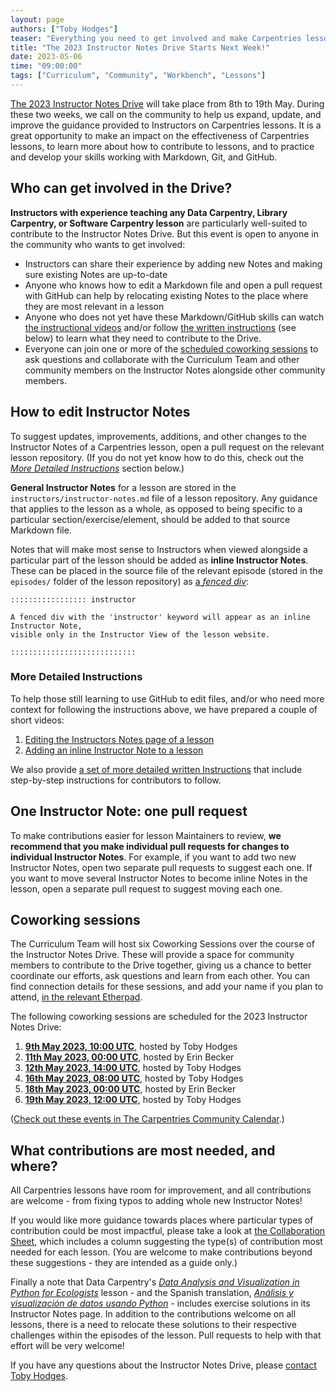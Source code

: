 ```yaml
---
layout: page
authors: ["Toby Hodges"]
teaser: "Everything you need to get involved and make Carpentries lessons easier to teach."
title: "The 2023 Instructor Notes Drive Starts Next Week!"
date: 2023-05-06
time: "09:00:00"
tags: ["Curriculum", "Community", "Workbench", "Lessons"]
---
```


[The 2023 Instructor Notes Drive](https://carpentries.org/blog/2023/04/instructor-notes-drive-announcement/)
will take place from 8th to 19th May.
During these two weeks, we call on the community to help us expand, update, and improve
the guidance provided to Instructors on Carpentries lessons.
It is a great opportunity to make an impact on the effectiveness of Carpentries lessons,
to learn more about how to contribute to lessons,
and to practice and develop your skills working with Markdown, Git, and GitHub.


## Who can get involved in the Drive?

**Instructors with experience teaching any 
Data Carpentry, Library Carpentry, or Software Carpentry lesson** 
are particularly well-suited to contribute to the Instructor Notes Drive.
But this event is open to anyone in the community who wants to get involved:

* Instructors can share their experience by 
  adding new Notes and making sure existing Notes are up-to-date
* Anyone who knows how to edit a Markdown file and open a pull request with GitHub 
  can help by
  relocating existing Notes to the place where they are most relevant in a lesson
* Anyone who does not yet have these Markdown/GitHub skills can
  watch [the instructional videos](#more-detailed-instructions) 
  and/or follow [the written instructions](https://docs.google.com/document/d/1HCvnxPWulAzIFrRSe3GdRHOKERDSoufyatwYz5TxMxk/edit?usp=sharing)
  (see below)
  to learn what they need to contribute to the Drive.
* Everyone can join one or more of the [scheduled coworking sessions](#coworking-sessions) to
  ask questions and collaborate with the Curriculum Team and other community members 
  on the Instructor Notes alongside other community members.


## How to edit Instructor Notes

To suggest updates, improvements, additions, and other changes to
the Instructor Notes of a Carpentries lesson,
open a pull request on the relevant lesson repository.
(If you do not yet know how to do this,
check out the [_More Detailed Instructions_](#more-detailed-instructions) section below.)

**General Instructor Notes** for a lesson are stored in 
the `instructors/instructor-notes.md` file of a lesson repository.
Any guidance that applies to the lesson as a whole,
as opposed to being specific to a particular section/exercise/element,
should be added to that source Markdown file.

Notes that will make most sense to Instructors 
when viewed alongside a particular part of the lesson
should be added as **inline Instructor Notes**.
These can be placed in the source file of the relevant episode
(stored in the `episodes/` folder of the lesson repository)
as [a _fenced div_][workbench-docs-fenced-divs]:

```
::::::::::::::::: instructor

A fenced div with the 'instructor' keyword will appear as an inline Instructor Note, 
visible only in the Instructor View of the lesson website.

::::::::::::::::::::::::::::

```

### More Detailed Instructions

To help those still learning to use GitHub to edit files,
and/or who need more context for following the instructions above,
we have prepared a couple of short videos:

1. [Editing the Instructors Notes page of a lesson](https://youtu.be/UL1Zd8Ivjg8)
2. [Adding an inline Instructor Note to a lesson](https://youtu.be/mGHZwb28Cwo)


We also provide [a set of more detailed written Instructions](https://docs.google.com/document/d/1HCvnxPWulAzIFrRSe3GdRHOKERDSoufyatwYz5TxMxk/edit?usp=sharing) that include
step-by-step instructions for contributors to follow.

## One Instructor Note: one pull request

To make contributions easier for lesson Maintainers to review, 
**we recommend that you make individual pull requests for changes to individual Instructor Notes**. 
For example, if you want to add two new Instructor Notes, open two separate pull requests to suggest each one.
If you want to move several Instructor Notes to become inline Notes in the lesson,
open a separate pull request to suggest moving each one.


## Coworking sessions

The Curriculum Team will host six Coworking Sessions over the course of the
Instructor Notes Drive.
These will provide a space for community members to contribute to the Drive
together, giving us a chance to better coordinate our efforts, ask questions
and learn from each other. 
You can find connection details for these sessions, 
and add your name if you plan to attend,
[in the relevant Etherpad](https://pad.carpentries.org/instructor-notes-drive-coworking-2023).

The following coworking sessions are scheduled for the 2023 Instructor Notes Drive:

1. [**9th May 2023, 10:00 UTC**](https://www.timeanddate.com/worldclock/fixedtime.html?msg=Coworking%3A+Instructor+Notes+Drive+2023&iso=20230509T10&p1=%3A&ah=1), hosted by Toby Hodges
2. [**11th May 2023, 00:00 UTC**](https://www.timeanddate.com/worldclock/fixedtime.html?msg=Coworking%3A+Instructor+Notes+Drive+2023&iso=20230511T00&p1=%3A&ah=1), hosted by Erin Becker
3. [**12th May 2023, 14:00 UTC**](https://www.timeanddate.com/worldclock/fixedtime.html?msg=Coworking%3A+Instructor+Notes+Drive+2023&iso=20230512T14&p1=%3A&ah=1), hosted by Toby Hodges
4. [**16th May 2023, 08:00 UTC**](https://www.timeanddate.com/worldclock/fixedtime.html?msg=Coworking%3A+Instructor+Notes+Drive+2023&iso=20230516T08&p1=%3A&ah=1), hosted by Toby Hodges
5. [**18th May 2023, 00:00 UTC**](https://www.timeanddate.com/worldclock/fixedtime.html?msg=Coworking%3A+Instructor+Notes+Drive+2023&iso=20230518T00&p1=%3A&ah=1), hosted by Erin Becker
6. [**19th May 2023, 12:00 UTC**](https://www.timeanddate.com/worldclock/fixedtime.html?msg=Coworking%3A+Instructor+Notes+Drive+2023&iso=20230519T12&p1=%3A&ah=1), hosted by Toby Hodges

([Check out these events in The Carpentries Community Calendar](https://carpentries.org/community/#community-events).)


## What contributions are most needed, and where?

All Carpentries lessons have room for improvement, and all contributions are welcome - from fixing typos to adding whole new Instructor Notes!

If you would like more guidance towards places where particular types of contribution could be most impactful,
please take a look at [the Collaboration Sheet](https://docs.google.com/spreadsheets/d/1UEo5be8-jadaDoduWS5ssTGXtYmfzT9uIV6dugiZyLQ/edit?usp=sharing), which includes a column suggesting the type(s) of
contribution most needed for each lesson.
(You are welcome to make contributions beyond these suggestions - 
they are intended as a guide only.)

Finally a note that Data Carpentry's [_Data Analysis and Visualization in Python for Ecologists_][dc-ecology-python] lesson - 
and the Spanish translation, [_Análisis y visualización de datos usando Python_][dc-ecology-python-es] -
includes exercise solutions in its Instructor Notes page.
In addition to the contributions welcome on all lessons, there is a need to relocate these solutions to their respective challenges
within the episodes of the lesson. Pull requests to help with that effort will be very welcome!


If you have any questions about the Instructor Notes Drive,
please [contact Toby Hodges](mailto:tobyhodges@carpentries.org).

[dc-ecology-python]: https://datacarpentry.org/python-ecology-lesson/
[dc-ecology-python-es]:https://datacarpentry.org/python-ecology-lesson-es/
[video-general-instructor-notes]: FIXME
[video-inline-instructor-notes]: FIXME
[workbench-docs-fenced-divs]: https://carpentries.github.io/sandpaper-docs/episodes.html#callout-blocks

